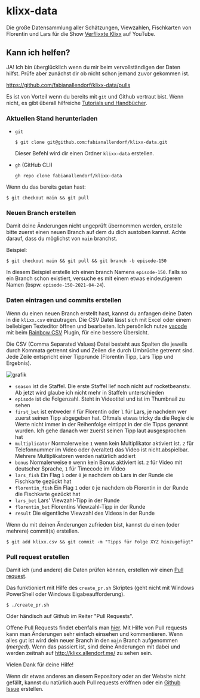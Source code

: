 # klixx-data
Die große Datensammlung aller Schätzungen, Viewzahlen, Fischkarten von Florentin und Lars für die Show [Verflixxte Klixx](https://youtube.com/playlist?list=PLsksxTH4pR3LOfCR_dkGji6zzbhyk153b) auf YouTube. 

## Kann ich helfen?

JA! Ich bin überglücklich wenn du mir beim vervollständigen der Daten hilfst.
Prüfe aber zunächst dir ob nicht schon jemand zuvor gekommen ist.

https://github.com/fabianallendorf/klixx-data/pulls

Es ist von Vorteil wenn du bereits mit `git` und Github vertraut bist.
Wenn nicht, es gibt überall hilfreiche [Tutorials und Handbücher](https://try.github.io/).

### Aktuellen Stand herunterladen
- `git`
    ```
    $ git clone git@github.com:fabianallendorf/klixx-data.git
    ```
    Dieser Befehl wird dir einen Ordner `klixx-data` erstellen. 

- `gh` (GitHub CLI)
    ```
    gh repo clone fabianallendorf/klixx-data
    ```

Wenn du das bereits getan hast:

```
$ git checkout main && git pull
```

### Neuen Branch erstellen

Damit deine Änderungen nicht ungeprüft übernommen werden, erstelle bitte zuerst einen neuen Branch auf dem du dich austoben kannst. Achte darauf, dass du möglichst von `main` branchst.

Beispiel:
```
$ git checkout main && git pull && git branch -b episode-150
```

In diesem Beispiel erstelle ich einen branch Namens `episode-150`. Falls so ein Branch schon existiert, versuche es mit einem etwas eindeutigerem Namen (bspw. `episode-150-2021-04-24`).

### Daten eintragen und commits erstellen

Wenn du einen neuen Branch erstellt hast, kannst du anfangen deine Daten in die `klixx.csv` einzutragen. Die CSV Datei lässt sich mit Excel oder einem beliebigen Texteditor öffnen und bearbeiten. Ich persönlich nutze [vscode](https://code.visualstudio.com/) mit beim [Rainbow CSV](https://github.com/mechatroner/vscode_rainbow_csv) Plugin, für eine bessere Übersicht.

Die CSV (Comma Separated Values) Datei besteht aus Spalten die jeweils durch Kommata getrennt sind und Zeilen die durch Umbrüche getrennt sind. Jede Zeile entspricht einer Tipprunde (Florentin Tipp, Lars Tipp und Ergebnis). 

![grafik](https://user-images.githubusercontent.com/7349133/115950193-2d041480-a4da-11eb-9e7e-0814857ae1f5.png)

- `season` ist die Staffel. Die erste Staffel lief noch nicht auf rocketbeanstv. Ab jetzt wird glaube ich nicht mehr in Staffeln unterschieden
- `episode` ist die Folgenzahl. Steht in Videotitel und ist im Thumbnail zu sehen
- `first_bet` ist entweder `f` für Florentin oder `l` für Lars, je nachdem wer zuerst seinen Tipp abgegeben hat. Oftmals etwas tricky da die Regie die Werte nicht immer in der Reihenfolge eintippt in der die Tipps genannt wurden. Ich gehe danach wer zuerst seinen Tipp laut ausgesprochen hat
- `multiplicator` Normalerweise `1` wenn kein Multiplikator aktiviert ist. `2` für Telefonnummer im Video oder (veraltet) das Video ist nicht.abspielbar. Mehrere Multiplikatoren werden natürlich addiert
- `bonus` Normalerweise `0` wenn kein Bonus aktiviert ist. `2` für Video mit deutscher Sprache, `1` für Timecode im Video
- `lars_fish` Ein Flag `1` oder `0` je nachdem ob Lars in der Runde die Fischkarte gezückt hat
- `florentin_fish` Ein Flag `1` oder `0` je nachdem ob Florentin in der Runde die Fischkarte gezückt hat
- `lars_bet` Lars' Viewzahl-Tipp in der Runde
- `florentin_bet` Florentins Viewzahl-Tipp in der Runde
- `result` Die eigentliche Viewzahl des Videos in der Runde

Wenn du mit deinen Änderungen zufrieden bist, kannst du einen (oder mehrere) commit(s) erstellen.
```
$ git add klixx.csv && git commit -m "Tipps für Folge XYZ hinzugefügt"
```

### Pull request erstellen

Damit ich (und andere) die Daten prüfen können, erstellen wir einen [Pull request](https://docs.github.com/en/github/collaborating-with-issues-and-pull-requests/about-pull-requests). 

Das funktioniert mit Hilfe des `create_pr.sh` Skriptes (geht nicht mit Windows PowerShell oder Windows Eigabeaufforderung).

```
$ ./create_pr.sh
```

Oder händisch auf Github im Reiter "Pull Requests".


Offene Pull Requests findet ebenfalls man [hier](https://github.com/fabianallendorf/klixx-data/pulls). Mit Hilfe von Pull requests kann man Änderungen sehr einfach einsehen und kommentieren. Wenn alles gut ist wird dein neuer Branch in den `main` Branch aufgenommen (*merged*). Wenn das passiert ist, sind deine Änderungen mit dabei und werden zeitnah auf http://klixx.allendorf.me/ zu sehen sein.

Vielen Dank für deine Hilfe!

Wenn dir etwas anderes an diesem Repository oder an der Website nicht gefällt, kannst du natürlich auch Pull requests eröffnen oder ein [Github Issue](https://github.com/fabianallendorf/klixx-data/issues) erstellen.